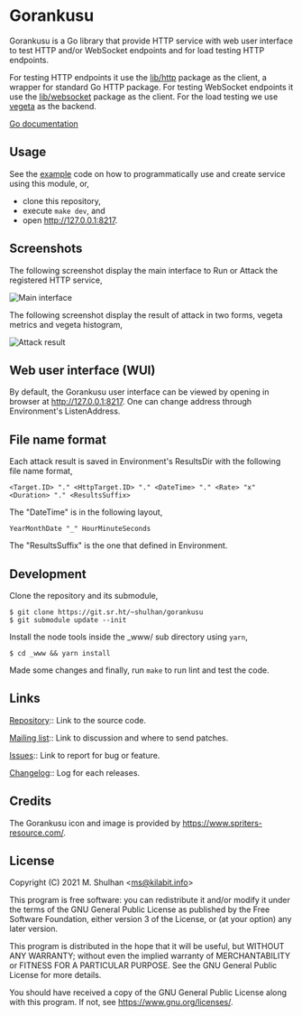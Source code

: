 # Gorankusu

Gorankusu is a Go library that provide HTTP service with web user interface
to test HTTP and/or WebSocket endpoints and for load testing HTTP endpoints.

For testing HTTP endpoints it use the
[lib/http](https://pkg.go.dev/git.sr.ht/~shulhan/pakakeh.go/lib/http)
package as the client, a wrapper for standard Go HTTP package.
For testing WebSocket endpoints it use the
[lib/websocket](https://pkg.go.dev/git.sr.ht/~shulhan/pakakeh.go/lib/websocket)
package as the client.
For the load testing we use
[vegeta](https://github.com/tsenart/vegeta)
as the backend.

[Go documentation](https://pkg.go.dev/git.sr.ht/~shulhan/gorankusu)

## Usage

See the
[example](https://git.sr.ht/~shulhan/gorankusu/tree/main/item/example.go)
code on how to programmatically use and create service using this module,
or,

* clone this repository,
* execute `make dev`, and
* open http://127.0.0.1:8217.


## Screenshots

The following screenshot display the main interface to Run or Attack the
registered HTTP service,

![Main interface](https://git.sr.ht/~shulhan/gorankusu/blob/main/_screenshots/gorankusu_example.png "Main interface")

The following screenshot display the result of attack in two forms, vegeta
metrics and vegeta histogram,

![Attack result](https://git.sr.ht/~shulhan/gorankusu/blob/main/_screenshots/gorankusu_attack_result.png "Attack result")


## Web user interface (WUI)

By default, the Gorankusu user interface can be viewed by opening in browser at
http://127.0.0.1:8217.
One can change address through Environment's ListenAddress.


## File name format

Each attack result is saved in Environment's ResultsDir with the following
file name format,

```
<Target.ID> "." <HttpTarget.ID> "." <DateTime> "." <Rate> "x" <Duration> "." <ResultsSuffix>
```

The "DateTime" is in the following layout,

```
YearMonthDate "_" HourMinuteSeconds
```

The "ResultsSuffix" is the one that defined in Environment.


## Development

Clone the repository and its submodule,

```
$ git clone https://git.sr.ht/~shulhan/gorankusu
$ git submodule update --init
```

Install the node tools inside the _www/ sub directory using `yarn`,

```
$ cd _www && yarn install
```

Made some changes and finally, run `make` to run lint and test the code.


## Links

[Repository](https://git.sr.ht/~shulhan/gorankusu):: Link to the source code.

[Mailing list](https://lists.sr.ht/~shulhan/gorankusu):: Link to discussion and
where to send patches.

[Issues](https://todo.sr.ht/~shulhan/gorankusu):: Link to report for bug or
feature.

[Changelog](https://kilabit.info/project/gorankusu/CHANGELOG.html):: Log for
each releases.


## Credits

The Gorankusu icon and image is provided by <https://www.spriters-resource.com/>.


## License

Copyright (C) 2021 M. Shulhan &lt;ms@kilabit.info&gt;

This program is free software: you can redistribute it and/or modify it under
the terms of the GNU General Public License as published by the Free Software
Foundation, either version 3 of the License, or (at your option) any later
version.

This program is distributed in the hope that it will be useful, but WITHOUT
ANY WARRANTY; without even the implied warranty of MERCHANTABILITY or FITNESS
FOR A PARTICULAR PURPOSE.  See the GNU General Public License for more
details.

You should have received a copy of the GNU General Public License along with
this program.  If not, see <https://www.gnu.org/licenses/>.
